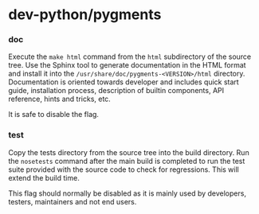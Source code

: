 # dev-python/pygments

### doc
Execute the `make html` command from the `html` subdirectory of the source tree. Use the Sphinx tool to generate documentation in the HTML format and install it into the `/usr/share/doc/pygments-<VERSION>/html` directory. Documentation is oriented towards developer and includes quick start guide, installation process, description of builtin components, API reference, hints and tricks, etc.

It is safe to disable the flag.

### test
Copy the tests directory from the source tree into the build directory. Run the `nosetests` command after the main build is completed to run the test suite provided with the source code to check for regressions. This will extend the build time.

This flag should normally be disabled as it is mainly used by developers, testers, maintainers and not end users.
